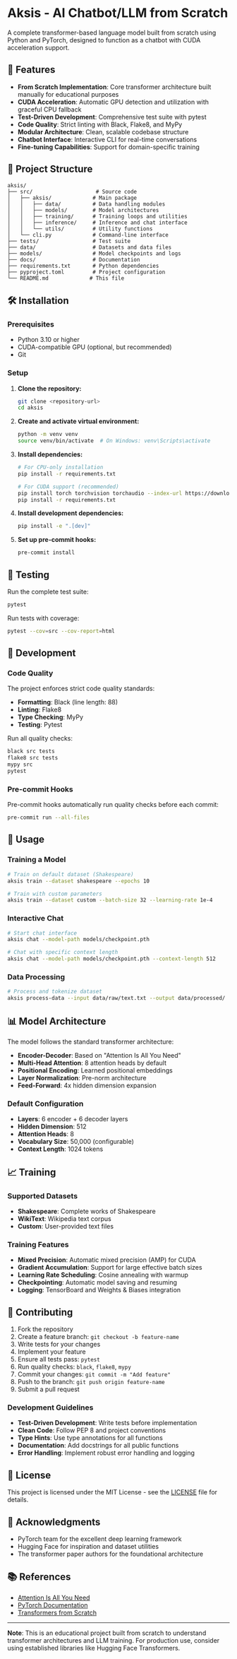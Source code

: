 # Aksis - AI Chatbot/LLM from Scratch

A complete transformer-based language model built from scratch using Python and PyTorch, designed to function as a chatbot with CUDA acceleration support.

## 🚀 Features

- **From Scratch Implementation**: Core transformer architecture built manually for educational purposes
- **CUDA Acceleration**: Automatic GPU detection and utilization with graceful CPU fallback
- **Test-Driven Development**: Comprehensive test suite with pytest
- **Code Quality**: Strict linting with Black, Flake8, and MyPy
- **Modular Architecture**: Clean, scalable codebase structure
- **Chatbot Interface**: Interactive CLI for real-time conversations
- **Fine-tuning Capabilities**: Support for domain-specific training

## 📁 Project Structure

```
aksis/
├── src/                    # Source code
│   ├── aksis/             # Main package
│   │   ├── data/          # Data handling modules
│   │   ├── models/        # Model architectures
│   │   ├── training/      # Training loops and utilities
│   │   ├── inference/     # Inference and chat interface
│   │   └── utils/         # Utility functions
│   └── cli.py             # Command-line interface
├── tests/                 # Test suite
├── data/                  # Datasets and data files
├── models/                # Model checkpoints and logs
├── docs/                  # Documentation
├── requirements.txt       # Python dependencies
├── pyproject.toml         # Project configuration
└── README.md             # This file
```

## 🛠️ Installation

### Prerequisites

- Python 3.10 or higher
- CUDA-compatible GPU (optional, but recommended)
- Git

### Setup

1. **Clone the repository:**
   ```bash
   git clone <repository-url>
   cd aksis
   ```

2. **Create and activate virtual environment:**
   ```bash
   python -m venv venv
   source venv/bin/activate  # On Windows: venv\Scripts\activate
   ```

3. **Install dependencies:**
   ```bash
   # For CPU-only installation
   pip install -r requirements.txt
   
   # For CUDA support (recommended)
   pip install torch torchvision torchaudio --index-url https://download.pytorch.org/whl/cu121
   pip install -r requirements.txt
   ```

4. **Install development dependencies:**
   ```bash
   pip install -e ".[dev]"
   ```

5. **Set up pre-commit hooks:**
   ```bash
   pre-commit install
   ```

## 🧪 Testing

Run the complete test suite:

```bash
pytest
```

Run tests with coverage:

```bash
pytest --cov=src --cov-report=html
```

## 🔧 Development

### Code Quality

The project enforces strict code quality standards:

- **Formatting**: Black (line length: 88)
- **Linting**: Flake8
- **Type Checking**: MyPy
- **Testing**: Pytest

Run all quality checks:

```bash
black src tests
flake8 src tests
mypy src
pytest
```

### Pre-commit Hooks

Pre-commit hooks automatically run quality checks before each commit:

```bash
pre-commit run --all-files
```

## 🚀 Usage

### Training a Model

```bash
# Train on default dataset (Shakespeare)
aksis train --dataset shakespeare --epochs 10

# Train with custom parameters
aksis train --dataset custom --batch-size 32 --learning-rate 1e-4
```

### Interactive Chat

```bash
# Start chat interface
aksis chat --model-path models/checkpoint.pth

# Chat with specific context length
aksis chat --model-path models/checkpoint.pth --context-length 512
```

### Data Processing

```bash
# Process and tokenize dataset
aksis process-data --input data/raw/text.txt --output data/processed/
```

## 📊 Model Architecture

The model follows the standard transformer architecture:

- **Encoder-Decoder**: Based on "Attention Is All You Need"
- **Multi-Head Attention**: 8 attention heads by default
- **Positional Encoding**: Learned positional embeddings
- **Layer Normalization**: Pre-norm architecture
- **Feed-Forward**: 4x hidden dimension expansion

### Default Configuration

- **Layers**: 6 encoder + 6 decoder layers
- **Hidden Dimension**: 512
- **Attention Heads**: 8
- **Vocabulary Size**: 50,000 (configurable)
- **Context Length**: 1024 tokens

## 📈 Training

### Supported Datasets

- **Shakespeare**: Complete works of Shakespeare
- **WikiText**: Wikipedia text corpus
- **Custom**: User-provided text files

### Training Features

- **Mixed Precision**: Automatic mixed precision (AMP) for CUDA
- **Gradient Accumulation**: Support for large effective batch sizes
- **Learning Rate Scheduling**: Cosine annealing with warmup
- **Checkpointing**: Automatic model saving and resuming
- **Logging**: TensorBoard and Weights & Biases integration

## 🤝 Contributing

1. Fork the repository
2. Create a feature branch: `git checkout -b feature-name`
3. Write tests for your changes
4. Implement your feature
5. Ensure all tests pass: `pytest`
6. Run quality checks: `black`, `flake8`, `mypy`
7. Commit your changes: `git commit -m "Add feature"`
8. Push to the branch: `git push origin feature-name`
9. Submit a pull request

### Development Guidelines

- **Test-Driven Development**: Write tests before implementation
- **Clean Code**: Follow PEP 8 and project conventions
- **Type Hints**: Use type annotations for all functions
- **Documentation**: Add docstrings for all public functions
- **Error Handling**: Implement robust error handling and logging

## 📝 License

This project is licensed under the MIT License - see the [LICENSE](LICENSE) file for details.

## 🙏 Acknowledgments

- PyTorch team for the excellent deep learning framework
- Hugging Face for inspiration and dataset utilities
- The transformer paper authors for the foundational architecture

## 📚 References

- [Attention Is All You Need](https://arxiv.org/abs/1706.03762)
- [PyTorch Documentation](https://pytorch.org/docs/)
- [Transformers from Scratch](https://peterbloem.nl/blog/transformers)

---

**Note**: This is an educational project built from scratch to understand transformer architectures and LLM training. For production use, consider using established libraries like Hugging Face Transformers.

